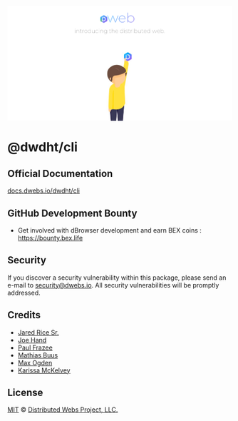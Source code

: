[![dwDHT](https://raw.githubusercontent.com/DistributedWeb/dweb-design/master/repo-headers/dweb-repo-header.png)](https://dwebs.io)<br>

# @dwdht/cli

## Official Documentation
[docs.dwebs.io/dwdht/cli](http://docs.dbrowser.io/dwdht/cli)

## GitHub Development Bounty

- Get involved with dBrowser development and earn BEX coins : https://bounty.bex.life

## Security

If you discover a security vulnerability within this package, please send an e-mail to security@dwebs.io. All security vulnerabilities will be promptly addressed.

## Credits

- [Jared Rice Sr.](https://github.com/jaredricesr)
- [Joe Hand](https://github.com/joehand)
- [Paul Frazee](https://github.com/pfrazee)
- [Mathias Buus](https://github.com/mafintosh)
- [Max Ogden](https://github.com/maxogden)
- [Karissa McKelvey](https://github.com/karissa)

## License

[MIT](LICENSE.md) © [Distributed Webs Project, LLC.](https://dwebs.io)
